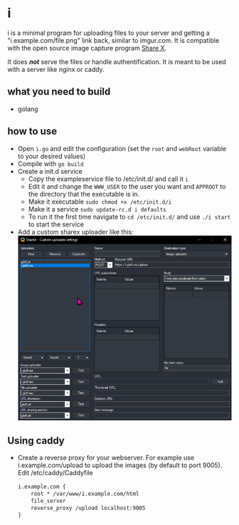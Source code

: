 # i

i is a minimal program for uploading files to your server and getting a "i.example.com/file.png" link back, similar to imgur.com. It is compatible with the open source image capture program [Share X](https://getsharex.com/).

It does ***not*** serve the files or handle authentification. It is meant to be used with a server like nginx or caddy.

## what you need to build
 - golang

## how to use
 - Open `i.go` and edit the configuration (set the `root` and `webRoot` variable to your desired values)
 - Compile with `go build`
 - Create a init.d service 
   - Copy the exampleservice file to /etc/init.d/ and call it `i`
   - Edit it and change the `WWW_USER` to the user you want and `APPROOT` to the directory that the executable is in.
   - Make it executable `sudo chmod +x /etc/init.d/i`
   - Make it a service `sudo update-rc.d i defaults`
   - To run it the first time navigate to `cd /etc/init.d/` and use `./i start` to start the service
 - Add a custom sharex uploader like this: ![sharex_example.png](sharex_example.png)

## Using caddy
 - Create a reverse proxy for your webserver. For example use i.example.com/upload to upload the images (by default to port 9005). Edit /etc/caddy/Caddyfile
    ```
    i.example.com {
        root * /var/www/i.example.com/html
		file_server
		reverse_proxy /upload localhost:9005
	}
    ```
